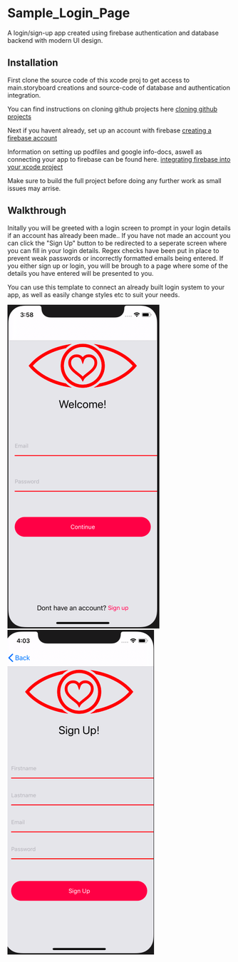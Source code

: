 # Sample_Login_Page
A login/sign-up app created using firebase authentication and database backend with modern UI design.

## Installation
First clone the source code of this xcode proj to get access to main.storyboard creations and source-code of database
and authentication integration.

You can find instructions on cloning github projects here [cloning github projects](https://docs.github.com/en/desktop/contributing-and-collaborating-using-github-desktop/cloning-a-repository-from-github-to-github-desktop)

Next if you havent already, set up an account with firebase [creating a firebase account](https://firebase.google.com/)

Information on setting up podfiles and google info-docs, aswell as connecting your app to firebase can be found here. [integrating firebase into your xcode project](https://firebase.google.com/docs/ios/setup)

Make sure to build the full project before doing any further work as small issues may arrise.

## Walkthrough
Initally you will be greeted with a login screen to prompt in your login details if an account has already been made..
If you have not made an account you can click the "Sign Up" button to be redirected to a seperate screen where you can fill in your login details.
Regex checks have been put in place to prevent weak passwords or incorrectly formatted emails being entered.
If you either sign up or login, you will be brough to a page where some of the details you have entered will be presented to you.

You can use this template to connect an already built login system to your app, as well as easily change styles etc to suit your needs.

![login screen](https://github.com/robertcob/Sample_Login_Page/blob/master/Auth_Screenshots/Screenshot%202020-08-13%20at%2015.58.57.png "Login") 
![sign up screen](https://github.com/robertcob/Sample_Login_Page/blob/master/Auth_Screenshots/Screenshot%202020-08-13%20at%2016.03.25.png "Sign Up")
